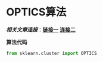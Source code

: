 # OPTICS算法

***相关文章连接***：**[链接一](https://zhuanlan.zhihu.com/p/77052675)** 
**[连接二](https://zhuanlan.zhihu.com/p/451105190)**

**算法代码**

```python
from sklearn.cluster import OPTICS
```